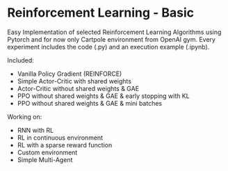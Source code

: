 # Reinforcement Learning - Basic
Easy Implementation of selected Reinforcement Learning Algorithms using Pytorch and for now only Cartpole environment from OpenAI gym. Every experiment includes the code (.py) and an execution example (.ipynb).

Included:
* Vanilla Policy Gradient (REINFORCE)
* Simple Actor-Critic with shared weights
* Actor-Critic without shared weights & GAE
* PPO without shared weights & GAE & early stopping with KL
* PPO without shared weights & GAE & mini batches

Working on:
* RNN with RL
* RL in continuous environment
* RL with a sparse reward function
* Custom environment
* Simple Multi-Agent

